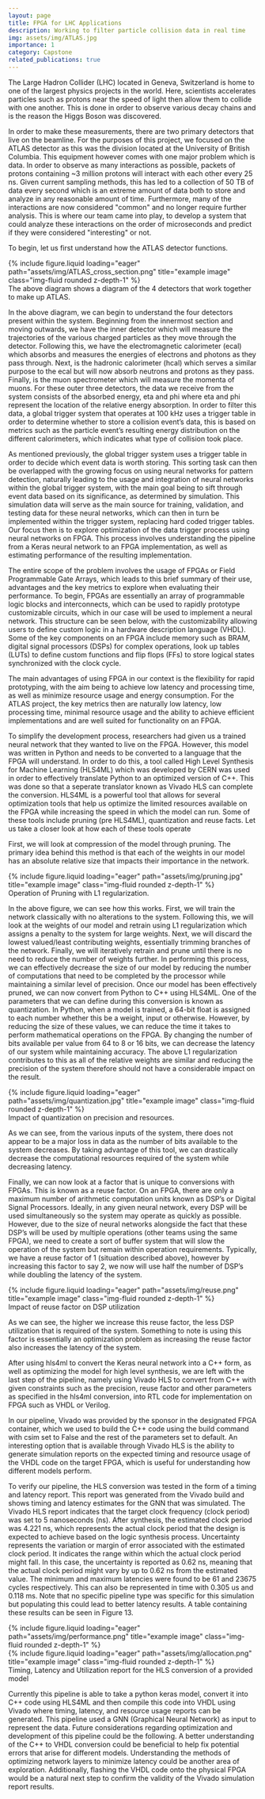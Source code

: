 ```yaml
---
layout: page
title: FPGA for LHC Applications
description: Working to filter particle collision data in real time
img: assets/img/ATLAS.jpg
importance: 1
category: Capstone
related_publications: true
---
```


The Large Hadron Collider (LHC) located in Geneva, Switzerland is home to one of the largest physics projects in the world. Here, scientists accelerates particles such as protons near the speed of light then allow them to collide with one another. This is done in order to observe various decay chains and is the reason the Higgs Boson was discovered. 

In order to make these measurements, there are two primary detectors that live on the beamline. For the purposes of this project, we focused on the ATLAS detector as this was the division located at the University of British Columbia. This equipment however comes with one major problem which is data. In order to observe as many interactions as possible, packets of protons containing ~3 million protons will interact with each other every 25 ns. Given current sampling methods, this has led to a collection of 50 TB of data every second which is an extreme amount of data both to store and analyze in any reasonable amount of time. Furthermore, many of the interactions are now considered "common" and no longer require further analysis. This is where our team came into play, to develop a system that could analyze these interactions on the order of microseconds and predict if they were considered "interesting" or not.

To begin, let us first understand how the ATLAS detector functions.

<div class="row">
    <div class="col align-self-center ">
        {% include figure.liquid loading="eager" path="assets/img/ATLAS_cross_section.png" title="example image" class="img-fluid rounded z-depth-1" %}
    </div>
</div>
<div class="caption">
    The above diagram shows a diagram of the 4 detectors that work together to make up ATLAS.
</div>

In the above diagram, we can begin to understand the four detectors present within the system. Beginning from the innermost section and moving outwards, we have the inner detector which will measure the trajectories of the various charged particles as they move through the detector. Following this, we have the electromagnetic calorimeter (ecal) which absorbs and measures the energies of electrons and photons as they pass through. Next, is the hadronic calorimeter (hcal) which serves a similar purpose to the ecal but will now absorb neutrons and protons as they pass. Finally, is the muon spectrometer which will measure the momenta of muons. For these outer three detectors, the data we receive from the system consists of the absorbed energy, eta and phi where eta and phi represent the location of the relative energy absorption. In order to filter this data, a global trigger system that operates at 100 kHz uses a trigger table in order to determine whether to store a collision event’s data, this is based on metrics such as the particle event’s resulting energy distribution on the different calorimeters, which indicates what type of collision took place.

As mentioned previously, the global trigger system uses a trigger table in order to decide which event data is worth storing. This sorting task can then be overlapped with the growing focus on using neural networks for pattern detection, naturally leading to the usage and integration of neural networks within the global trigger system, with the main goal being to sift through event data based on its significance, as determined by simulation. This simulation data will serve as the main source for training, validation, and testing data for these neural networks, which can then in turn be implemented within the trigger system, replacing hard coded trigger tables. Our focus then is to explore optimization of the data trigger process using neural networks on FPGA. This process involves understanding the pipeline from a Keras neural network to an FPGA implementation, as well as estimating performance of the resulting implementation.

The entire scope of the problem involves the usage of FPGAs or Field Programmable Gate Arrays, which leads to this brief summary of their use, advantages and the key metrics to explore when evaluating their performance. To begin, FPGAs are essentially an array of
programmable logic blocks and interconnects, which can be used to rapidly prototype customizable circuits, which in our case will be used to implement a neural network. This structure can be seen below, with the customizability allowing users to define custom logic in a hardware description language (VHDL). Some of the key components on an FPGA include memory such as BRAM, digital signal processors (DSPs) for complex operations, look up tables (LUTs) to define custom functions and flip flops (FFs) to store logical states synchronized with the clock cycle.

The main advantages of using FPGA in our context is the flexibility for rapid prototyping, with the aim being to achieve low latency and processing time, as well as minimize resource usage and energy consumption. For the ATLAS project, the key metrics then are naturally low latency, low processing time, minimal resource usage and the ability to achieve efficient implementations and are well suited for functionality on an FPGA.

To simplify the development process, researchers had given us a trained neural network that they wanted to live on the FPGA. However, this model was written in Python and needs to be converted to a language that the FPGA will understand. In order to do this, a tool called High Level Synthesis for Machine Learning (HLS4ML) which was developed by CERN was used in order to effectively translate Python to an optimized version of C++. This was done so that a seperate translator known as Vivado HLS can complete the conversion. HLS4ML is a powerful tool that allows for several optimization tools that help us optimize the limited resources available on the FPGA while increasing the speed in which the model can run. Some of these tools include pruning (pre HLS4ML), quantization and reuse facts. Let us take a closer look at how each of these tools operate

First, we will look at compression of the model through pruning. The primary idea behind this method is that each of the weights in our model has an absolute relative size that impacts their importance in the network. 

<div class="row">
    <div class="col-sm mt-0 mt-md-0">
        {% include figure.liquid loading="eager" path="assets/img/pruning.jpg" title="example image" class="img-fluid rounded z-depth-1" %}
    </div>
</div>
<div class="caption">
    Operation of Pruning with L1 regularization.
</div>

In the above figure, we can see how this works. First, we will train the network classically with no alterations to the system. Following this, we will look at the weights of our model and retrain using L1 regularization which assigns a penalty to the system for large weights. Next, we will discard the lowest valued/least contributing weights, essentially trimming branches of the network. Finally, we will iteratively retrain and prune until there is no need to reduce the number of weights further. In performing this process, we can effectively decrease the size of our model by reducing the number of computations that need to be completed by the processor while maintaining a similar level of precision.
Once our model has been effectively pruned, we can now convert from Python to C++ using HLS4ML. One of the parameters that we can define during this conversion is known as quantization. In Python, when a model is trained, a 64-bit float is assigned to each number whether this be a weight, input or otherwise. However, by reducing the size of these values, we can reduce the time it takes to perform mathematical operations on the FPGA. By changing the number of bits available per value from 64 to 8 or 16 bits, we can decrease the latency of our system while maintaining accuracy. The above L1 regularization contributes to this as all of the relative weights are similar and reducing the precision of the system therefore should not have a considerable impact on the result. 

<div class="row">
    <div class="col-sm mt-0 mt-md-0">
        {% include figure.liquid loading="eager" path="assets/img/quantization.jpg" title="example image" class="img-fluid rounded z-depth-1" %}
    </div>
</div>
<div class="caption">
    Impact of quantization on precision and resources.
</div>

As we can see, from the various inputs of the system, there does not appear to be a major loss in data as the number of bits available to the system decreases. By taking advantage of this tool, we can drastically decrease the computational resources required of the system while decreasing latency.

Finally, we can now look at a factor that is unique to conversions with FPGAs. This is known as a reuse factor. On an FPGA, there are only a maximum number of arithmetic computation units known as DSP’s or Digital Signal Processors. Ideally, in any given neural network, every DSP will be used simultaneously so the system may operate as quickly as possible. However, due to the size of neural networks alongside the fact that these DSP’s will be used by multiple operations (other teams using the same FPGA), we need to create a sort of buffer system that will slow the operation of the system but remain within operation requirements. Typically, we have a reuse factor of 1 (situation described above), however by increasing this factor to say 2, we now will use half the number of DSP’s while doubling the latency of the system. 

<div class="row">
    <div class="col-sm mt-0 mt-md-0">
        {% include figure.liquid loading="eager" path="assets/img/reuse.png" title="example image" class="img-fluid rounded z-depth-1" %}
    </div>
</div>
<div class="caption">
    Impact of reuse factor on DSP utilization
</div>

As we can see, the higher we increase this reuse factor, the less DSP utilization that is required of the system. Something to note is using this factor is essentially an optimization problem as increasing the reuse factor also increases the latency of the system.

After using hls4ml to convert the Keras neural network into a C++ form, as well as optimizing the model for high level synthesis, we are left with the last step of the pipeline, namely using Vivado HLS to convert from C++ with given constraints such as the precision, reuse factor and other parameters as specified in the hls4ml conversion, into RTL code for implementation on FPGA such as VHDL or Verilog.

In our pipeline, Vivado was provided by the sponsor in the designated FPGA container, which we used to build the C++ code using the build command with csim set to False and the rest of the parameters set to default. An interesting option that is available through Vivado HLS is the ability to generate simulation reports on the expected timing and resource usage of the VHDL code on the target FPGA, which is useful for understanding how different models perform.

To verify our pipeline, the HLS conversion was tested in the form of a timing and latency report. This report was generated from the Vivado build and shows timing and latency estimates for the GNN that was simulated. The Vivado HLS report indicates that the target clock frequency (clock period) was set to 5 nanoseconds (ns). After synthesis, the estimated clock period was 4.221 ns, which represents the actual clock period that the design is expected to achieve based on the logic synthesis process. Uncertainty represents the variation or margin of error associated with the estimated clock period. It indicates the range within which the actual clock period might fall. In this case, the uncertainty is reported as 0.62 ns, meaning that the actual clock period might vary by up to 0.62 ns from the estimated value. The minimum and maximum latencies were found to be 61 and 23675 cycles respectively. This can also be represented in time with 0.305 us and 0.118 ms. Note that no specific pipeline type was specific for this simulation but populating this could lead to better latency results. A table containing these results can be seen in Figure 13.

<div class="row">
    <div class="col-sm-4 mt-0 mt-md-0">
        {% include figure.liquid loading="eager" path="assets/img/performance.png" title="example image" class="img-fluid rounded z-depth-1" %}
    </div>
    <div class="col-sm-8 mt-0 mt-md-0">
        {% include figure.liquid loading="eager" path="assets/img/allocation.png" title="example image" class="img-fluid rounded z-depth-1" %}
    </div>
</div>
<div class="caption">
    Timing, Latency and Utilization report for the HLS conversion of a provided model
</div>

Currently this pipeline is able to take a python keras model, convert it into C++ code using HLS4ML and then compile this code into VHDL using Vivado where timing, latency, and resource usage reports can be generated. This pipeline used a GNN (Graphical Neural Network) as input to represent the data. Future considerations regarding optimization and development of this pipeline could be the following. A better understanding of the C++ to VHDL conversion could be beneficial to help fix potential errors that arise for different models. Understanding the methods of optimizing network layers to minimize latency could be another area of exploration. Additionally, flashing the VHDL code onto the physical FPGA would be a natural next step to confirm the validity of the Vivado simulation report results.